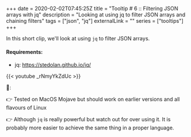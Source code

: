 +++ 
date = 2020-02-02T07:45:25Z
title = "Tooltip # 6 :: Filtering JSON arrays with jq"
description = "Looking at using jq to filter JSON arrays and chaining filters"
tags = ["json", "jq"]
externalLink = ""
series = ["tooltips"]
+++

In this short clip, we'll look at using `jq` to filter JSON arrays.

#### Requirements:

* jq: https://stedolan.github.io/jq/

{{< youtube _rNmyYkZdUc >}}

📝:

👉 Tested on MacOS Mojave but should work on earlier versions and all flavours of Linux

👉 Although `jq` is really powerful but watch out for over using it. It is probably more easier to achieve the same thing in a proper language.
